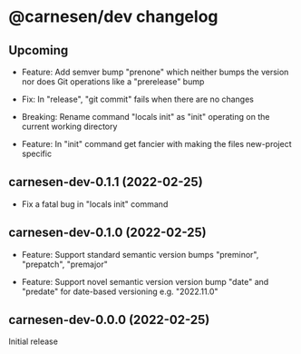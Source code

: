 # **@carnesen/dev** changelog

## Upcoming

- Feature: Add semver bump "prenone" which neither bumps the version nor does Git operations like a "prerelease" bump

- Fix: In "release", "git commit" fails when there are no changes

- Breaking: Rename command "locals init" as "init" operating on the current working directory

- Feature: In "init" command get fancier with making the files new-project specific

## carnesen-dev-0.1.1 (2022-02-25)

- Fix a fatal bug in "locals init" command

## carnesen-dev-0.1.0 (2022-02-25)

- Feature: Support standard semantic version bumps "preminor", "prepatch", "premajor"

- Feature: Support novel semantic version version bump  "date" and "predate" for date-based versioning e.g. "2022.11.0"

## carnesen-dev-0.0.0 (2022-02-25)

Initial release
